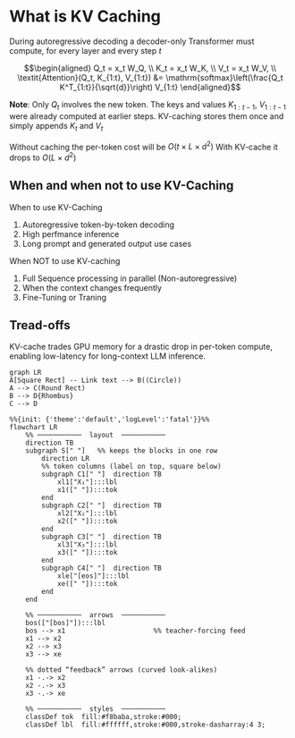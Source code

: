 # What is KV Caching
During autoregressive decoding a decoder-only Transformer must compute, for every layer and every step $t$ 

```math
\begin{aligned}
Q_t = x_t W_Q, \\
K_t = x_t W_K, \\
V_t = x_t W_V, \\
\textit{Attention}(Q_t, K_{1:t}, V_{1:t}) &= \mathrm{softmax}\left(\frac{Q_t K^T_{1:t}}{\sqrt{d}}\right) V_{1:t}
\end{aligned}
```

**Note**: Only $Q_t$ involves the new token. The keys and values $K_{1:t-1}$, $V_{1:t-1}$ were already computed at earlier steps. KV-caching stores them once and simply appends $K_t$ and $V_t$

Without caching the per-token cost will be $O(t\times L \times d^2)$
With KV-cache it drops to $O(L \times d^2)$

## When and when not to use KV-Caching
When to use KV-Caching
1. Autoregressive token-by-token decoding
2. High perfmance inference
3. Long prompt and generated output use cases

When NOT to use KV-caching
1. Full Sequence processing in parallel (Non-autoregressive)
2. When the context changes frequently
3. Fine-Tuning or Traning 

## Tread-offs
KV-cache trades GPU memory for a drastic drop in per-token compute, enabling low-latency
for long-context LLM inference.

```mermaid
graph LR
A[Square Rect] -- Link text --> B((Circle))
A --> C(Round Rect)
B --> D{Rhombus}
C --> D
```

```mermaid
%%{init: {'theme':'default','logLevel':'fatal'}}%%
flowchart LR
    %% ───────────  layout  ───────────
    direction TB
    subgraph S[" "]   %% keeps the blocks in one row
        direction LR
        %% token columns (label on top, square below)
        subgraph C1[" "]  direction TB
            xl1["X₁"]:::lbl
            x1([" "]):::tok
        end
        subgraph C2[" "]  direction TB
            xl2["X₂"]:::lbl
            x2([" "]):::tok
        end
        subgraph C3[" "]  direction TB
            xl3["X₃"]:::lbl
            x3([" "]):::tok
        end
        subgraph C4[" "]  direction TB
            xle["[eos]"]:::lbl
            xe([" "]):::tok
        end
    end

    %% ───────────  arrows  ───────────
    bos(["[bos]"]):::lbl
    bos --> x1                      %% teacher-forcing feed
    x1 --> x2
    x2 --> x3
    x3 --> xe

    %% dotted “feedback” arrows (curved look-alikes)
    x1 -.-> x2
    x2 -.-> x3
    x3 -.-> xe

    %% ───────────  styles  ───────────
    classDef tok  fill:#f8baba,stroke:#000;
    classDef lbl  fill:#ffffff,stroke:#000,stroke-dasharray:4 3;
```



